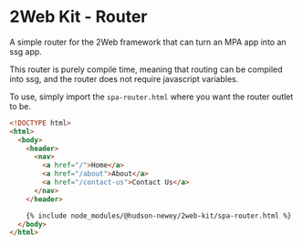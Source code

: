 # 2Web Kit - Router

A simple router for the 2Web framework that can turn an MPA app into an ssg app.

This router is purely compile time, meaning that routing can be compiled into
ssg, and the router does not require javascript variables.

To use, simply import the `spa-router.html` where you want the router outlet to
be.

```html
<!DOCTYPE html>
<html>
  <body>
    <header>
      <nav>
        <a href="/">Home</a>
        <a href="/about">About</a>
        <a href="/contact-us">Contact Us</a>
      </nav>
    </header>

    {% include node_modules/@hudson-newey/2web-kit/spa-router.html %}
  </body>
</html>
```
